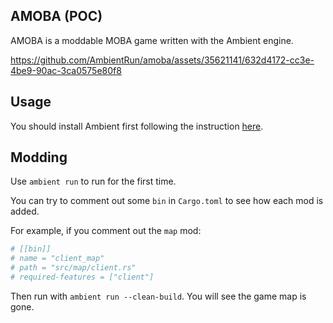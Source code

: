 ## AMOBA (POC)

AMOBA is a moddable MOBA game written with the Ambient engine.


https://github.com/AmbientRun/amoba/assets/35621141/632d4172-cc3e-4be9-90ac-3ca0575e80f8




## Usage

You should install Ambient first following the instruction [here](https://ambientrun.github.io/Ambient/user/installing.html).

## Modding

Use `ambient run` to run for the first time.

You can try to comment out some `bin` in `Cargo.toml` to see how each mod is added.

For example, if you comment out the `map` mod:

```toml
# [[bin]]
# name = "client_map"
# path = "src/map/client.rs"
# required-features = ["client"]
```

Then run with `ambient run --clean-build`. You will see the game map is gone.
